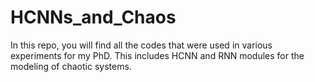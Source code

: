 # HCNNs_and_Chaos
In this repo, you will find  all the codes that were used in various experiments for my PhD. This includes HCNN and RNN modules for the modeling of chaotic systems. 
